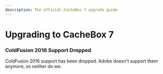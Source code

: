 ```yaml
---
description: The official CacheBox 7 upgrade guide
---
```


# Upgrading to CacheBox 7

### ColdFusion 2016 Support Dropped <a href="#coldfusion-2016-support-dropped" id="coldfusion-2016-support-dropped"></a>

ColdFusion 2016 support has been dropped. Adobe doesn't support them anymore, so neither do we.

